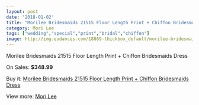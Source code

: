 ```yaml
---
layout: post
date: '2018-01-02'
title: "Morilee Bridesmaids 21515 Floor Length Print + Chiffon Bridesmaids Dress"
category: Mori Lee
tags: ["wedding","special","print","bridal","chiffon"]
image: http://img.eudances.com/18869-thickbox_default/morilee-bridesmaids-21515-floor-length-print-chiffon-bridesmaids-dress.jpg
---
```

Morilee Bridesmaids 21515 Floor Length Print + Chiffon Bridesmaids Dress

On Sales: **$348.99**
<a href="https://www.eudances.com/en/mori-lee/5609-morilee-bridesmaids-21515-floor-length-print-chiffon-bridesmaids-dress.html"><amp-img layout="responsive" width="600" height="600" src="//img.eudances.com/18869-thickbox_default/morilee-bridesmaids-21515-floor-length-print-chiffon-bridesmaids-dress.jpg" alt="Morilee Bridesmaids 21515 Floor Length Print + Chiffon Bridesmaids Dress 0" /></a>
<a href="https://www.eudances.com/en/mori-lee/5609-morilee-bridesmaids-21515-floor-length-print-chiffon-bridesmaids-dress.html"><amp-img layout="responsive" width="600" height="600" src="//img.eudances.com/18874-thickbox_default/morilee-bridesmaids-21515-floor-length-print-chiffon-bridesmaids-dress.jpg" alt="Morilee Bridesmaids 21515 Floor Length Print + Chiffon Bridesmaids Dress 1" /></a>
<a href="https://www.eudances.com/en/mori-lee/5609-morilee-bridesmaids-21515-floor-length-print-chiffon-bridesmaids-dress.html"><amp-img layout="responsive" width="600" height="600" src="//img.eudances.com/18873-thickbox_default/morilee-bridesmaids-21515-floor-length-print-chiffon-bridesmaids-dress.jpg" alt="Morilee Bridesmaids 21515 Floor Length Print + Chiffon Bridesmaids Dress 2" /></a>
<a href="https://www.eudances.com/en/mori-lee/5609-morilee-bridesmaids-21515-floor-length-print-chiffon-bridesmaids-dress.html"><amp-img layout="responsive" width="600" height="600" src="//img.eudances.com/18872-thickbox_default/morilee-bridesmaids-21515-floor-length-print-chiffon-bridesmaids-dress.jpg" alt="Morilee Bridesmaids 21515 Floor Length Print + Chiffon Bridesmaids Dress 3" /></a>
<a href="https://www.eudances.com/en/mori-lee/5609-morilee-bridesmaids-21515-floor-length-print-chiffon-bridesmaids-dress.html"><amp-img layout="responsive" width="600" height="600" src="//img.eudances.com/18871-thickbox_default/morilee-bridesmaids-21515-floor-length-print-chiffon-bridesmaids-dress.jpg" alt="Morilee Bridesmaids 21515 Floor Length Print + Chiffon Bridesmaids Dress 4" /></a>
<a href="https://www.eudances.com/en/mori-lee/5609-morilee-bridesmaids-21515-floor-length-print-chiffon-bridesmaids-dress.html"><amp-img layout="responsive" width="600" height="600" src="//img.eudances.com/18870-thickbox_default/morilee-bridesmaids-21515-floor-length-print-chiffon-bridesmaids-dress.jpg" alt="Morilee Bridesmaids 21515 Floor Length Print + Chiffon Bridesmaids Dress 5" /></a>

Buy it: [Morilee Bridesmaids 21515 Floor Length Print + Chiffon Bridesmaids Dress](https://www.eudances.com/en/mori-lee/5609-morilee-bridesmaids-21515-floor-length-print-chiffon-bridesmaids-dress.html "Morilee Bridesmaids 21515 Floor Length Print + Chiffon Bridesmaids Dress")

View more: [Mori Lee](https://www.eudances.com/en/65-mori-lee "Mori Lee")